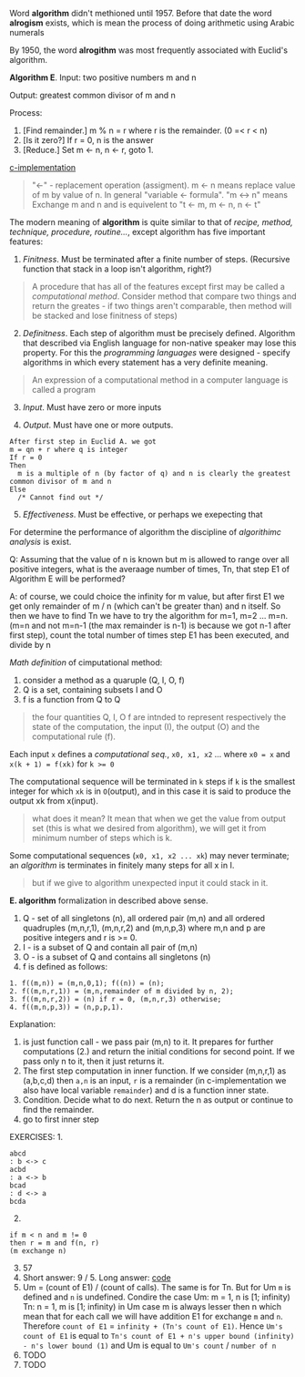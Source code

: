 Word **algorithm** didn't methioned until 1957. Before that date the word **alrogism** exists, which is mean the process of doing arithmetic using Arabic numerals

By 1950, the word **alrogithm** was most frequently associated with Euclid's algorithm.

**Algorithm E**.
Input: two positive numbers m and n

Output: greatest common divisor of m and n

Process:
1. [Find remainder.] m % n = r where r is the remainder. (0 =< r < n)
2. [Is it zero?] If r = 0, n is the answer
3. [Reduce.] Set m <- n, n <- r, goto 1.

[c-implementation](./euclid-algorithm.c)

> "<-" - replacement operation (assigment). m <- n means replace value of m by value of n. In general "variable <- formula". "m <-> n" means Exchange m and n and is equivelent to "t <- m, m <- n, n <- t"

The modern meaning of **algorithm** is quite similar to that of *recipe, method, technique, procedure, routine...*, except algorithm has five important features:

1. *Finitness*. Must be terminated after a finite number of steps. (Recursive function that stack in a loop isn't algorithm, right?)

> A procedure that has all of the features except first may be called a *computational method*. Consider method that compare two things and return the greates - if two things aren't comparable, then method will be stacked and lose finitness of steps)

2. *Definitness*. Each step of algorithm must be precisely defined. Algorithm that described via English language for non-native speaker may lose this property. For this the *programming languages* were designed - specify algorithms in which every statement has a very definite meaning.

> An expression of a computational method in a computer language is called a program

3. *Input*. Must have zero or more inputs

4. *Output*. Must have one or more outputs.

```
After first step in Euclid A. we got
m = qn + r where q is integer
If r = 0
Then
  m is a multiple of n (by factor of q) and n is clearly the greatest common divisor of m and n
Else
  /* Cannot find out */
```

5. *Effectiveness*. Must be effective, or perhaps we exepecting that

For determine the performance of algorithm the discipline of *algorithimc analysis* is exist.

Q: Assuming that the value of n is known but m is allowed to range over all positive integers, what is the averaage number of times, Tn, that step E1 of Algorithm E will be performed?

A: of course, we could choice the infinity for m value, but after first E1 we get only remainder of m / n (which can't be greater than) and n itself. So then we have to find Tn we have to try the algorithm for m=1, m=2 ... m=n. (m=n and not m=n-1 (the max remainder is n-1) is because we got n-1 after first step), count the total number of times step E1 has been executed, and divide by n

*Math definition* of cimputational method:
1. consider a method as a quaruple (Q, I, O, f)
2. Q is a set, containing subsets I and O
3. f is a function from Q to Q

> the four quantities Q, I, O f are intnded to represent respectively the state of the computation, the input (I), the output (O) and the computational rule (f).

Each input `x` defines a *computational seq.*, `x0, x1, x2` ... where `x0 = x` and `x(k + 1) = f(xk)` for `k >= 0`

The computational sequence will be terminated in `k` steps if `k` is the smallest integer for which `xk` is in `O`(output), and in this case it is said to produce the output xk from x(input).

> what does it mean? It mean that when we get the value from output set (this is what we desired from algorithm), we will get it from minimum number of steps which is k.

Some computational sequences (`x0, x1, x2 ... xk`)  may never terminate; an *algorithm* is terminates in finitely many steps for all x in I.

> but if we give to algorithm unexpected input it could
stack in it.

**E. algorithm** formalization in described above sense.

1. Q - set of all singletons (n), all ordered pair (m,n) and all ordered quadruples (m,n,r,1), (m,n,r,2) and (m,n,p,3) where m,n and p are positive integers and r is >= 0.
2. I - is a subset of Q and contain all pair of (m,n)
3. O - is a subset of Q and contains all singletons (n)
4. f is defined as follows:
```
1. f((m,n)) = (m,n,0,1); f((n)) = (n);
2. f((m,n,r,1)) = (m,n,remainder of m divided by n, 2);
3. f((m,n,r,2)) = (n) if r = 0, (m,n,r,3) otherwise;
4. f((m,n,p,3)) = (n,p,p,1).
```

Explanation:
1. is just function call - we pass pair (m,n) to it. It prepares for further computations (2.) and return the initial conditions for second point. If we pass only n to it, then it just returns it.
2. The first step computation in inner function. If we consider (m,n,r,1) as (a,b,c,d) then `a,n` is an input, `r` is a remainder (in c-implementation we also have local variable `remainder`) and d is a function inner state.
3. Condition. Decide what to do next. Return the n as output or continue to find the remainder.
4. go to first inner step

EXERCISES:
1.
```
abcd
: b <-> c
acbd
: a <-> b
bcad
: d <-> a
bcda
```
2.
```
if m < n and m != 0
then r = m and f(n, r)
(m exchange n)
```
3. 57
6. Short answer: 9 / 5. Long answer: [code](./euclid-algorithm.c)
7. Um = (count of E1) / (count of calls). The same is for Tn. But for Um `m` is defined and `n` is undefined.
Condire the case
Um: m = 1, n is [1; infinity)
Tn: n = 1, m is [1; infinity)
in Um case m is always lesser then n which mean that for each call we will have addition E1 for exchange `m` and `n`. Therefore `count of E1` = `infinity + (Tn's count of E1)`. Hence `Um's count of E1` is equal to `Tn's count of E1 + n's upper bound (infinity) - n's lower bound (1)` and Um is equal to `Um's count` / `number of n`
8. TODO
9. TODO